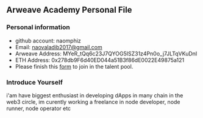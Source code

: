 ## Arweave Academy Personal File

### Personal information

- github account: naomphiz 
- Email: naovaladib2017@gmail.com
- Arweave Address: MYeR_tQq6c23J7QYOG5ISZ31z4Pn0o_j7JLTqVKuDnI
- ETH Address: 0x278db9F6d40ED044a51B3f86dE0022E49875a121
- Please finish this [form](https://docs.google.com/forms/d/e/1FAIpQLSfWA5fIIcBgmRppm3jNz5vmf9Mai_QMVil-2pO4r7YKn_Zhtw/viewform?usp=sf_link) to join in the talent pool.

### Introduce Yourself
 i'am have biggest enthusiast in developing dApps in many chain in the web3 circle, im curently working a freelance in node developer, node runner, node operator etc
